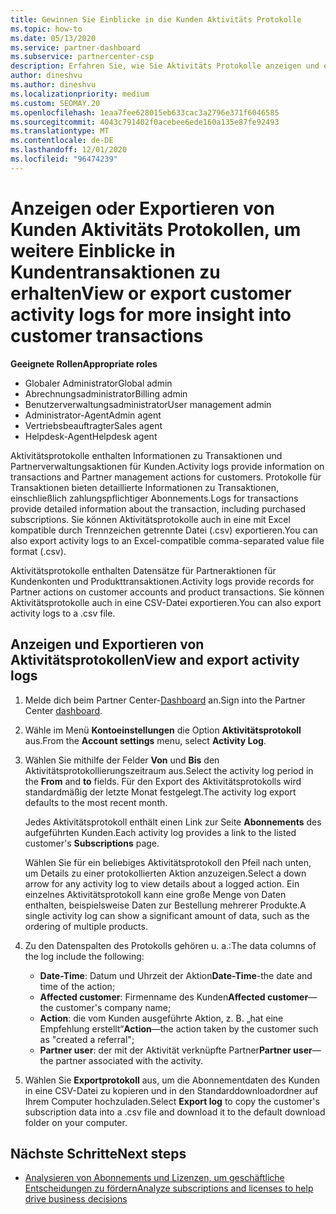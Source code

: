 ```yaml
---
title: Gewinnen Sie Einblicke in die Kunden Aktivitäts Protokolle
ms.topic: how-to
ms.date: 05/13/2020
ms.service: partner-dashboard
ms.subservice: partnercenter-csp
description: Erfahren Sie, wie Sie Aktivitäts Protokolle anzeigen und exportieren, um Einblicke in Kundenkonto Transaktionen und andere Kunden relevante Partner Verwaltungsaktivitäten zu erhalten.
author: dineshvu
ms.author: dineshvu
ms.localizationpriority: medium
ms.custom: SEOMAY.20
ms.openlocfilehash: 1eaa7fee628015eb633cac3a2796e371f6046585
ms.sourcegitcommit: 4043c791402f0acebee6ede160a135e87fe92493
ms.translationtype: MT
ms.contentlocale: de-DE
ms.lasthandoff: 12/01/2020
ms.locfileid: "96474239"
---
```

# <a name="view-or-export-customer-activity-logs-for-more-insight-into-customer-transactions"></a><span data-ttu-id="45122-103">Anzeigen oder Exportieren von Kunden Aktivitäts Protokollen, um weitere Einblicke in Kundentransaktionen zu erhalten</span><span class="sxs-lookup"><span data-stu-id="45122-103">View or export customer activity logs for more insight into customer transactions</span></span>

<span data-ttu-id="45122-104">**Geeignete Rollen**</span><span class="sxs-lookup"><span data-stu-id="45122-104">**Appropriate roles**</span></span>

- <span data-ttu-id="45122-105">Globaler Administrator</span><span class="sxs-lookup"><span data-stu-id="45122-105">Global admin</span></span>
- <span data-ttu-id="45122-106">Abrechnungsadministrator</span><span class="sxs-lookup"><span data-stu-id="45122-106">Billing admin</span></span>
- <span data-ttu-id="45122-107">Benutzerverwaltungsadministrator</span><span class="sxs-lookup"><span data-stu-id="45122-107">User management admin</span></span>
- <span data-ttu-id="45122-108">Administrator-Agent</span><span class="sxs-lookup"><span data-stu-id="45122-108">Admin agent</span></span>
- <span data-ttu-id="45122-109">Vertriebsbeauftragter</span><span class="sxs-lookup"><span data-stu-id="45122-109">Sales agent</span></span>
- <span data-ttu-id="45122-110">Helpdesk-Agent</span><span class="sxs-lookup"><span data-stu-id="45122-110">Helpdesk agent</span></span>

<span data-ttu-id="45122-111">Aktivitätsprotokolle enthalten Informationen zu Transaktionen und Partnerverwaltungsaktionen für Kunden.</span><span class="sxs-lookup"><span data-stu-id="45122-111">Activity logs provide information on transactions and Partner management actions for customers.</span></span> <span data-ttu-id="45122-112">Protokolle für Transaktionen bieten detaillierte Informationen zu Transaktionen, einschließlich zahlungspflichtiger Abonnements.</span><span class="sxs-lookup"><span data-stu-id="45122-112">Logs for transactions provide detailed information about the transaction, including purchased subscriptions.</span></span> <span data-ttu-id="45122-113">Sie können Aktivitätsprotokolle auch in eine mit Excel kompatible durch Trennzeichen getrennte Datei (.csv) exportieren.</span><span class="sxs-lookup"><span data-stu-id="45122-113">You can also export activity logs to an Excel-compatible comma-separated value file format (.csv).</span></span>

<span data-ttu-id="45122-114">Aktivitätsprotokolle enthalten Datensätze für Partneraktionen für Kundenkonten und Produkttransaktionen.</span><span class="sxs-lookup"><span data-stu-id="45122-114">Activity logs provide records for Partner actions on customer accounts and product transactions.</span></span> <span data-ttu-id="45122-115">Sie können Aktivitätsprotokolle auch in eine CSV-Datei exportieren.</span><span class="sxs-lookup"><span data-stu-id="45122-115">You can also export activity logs to a .csv file.</span></span>

## <a name="view-and-export-activity-logs"></a><span data-ttu-id="45122-116">Anzeigen und Exportieren von Aktivitätsprotokollen</span><span class="sxs-lookup"><span data-stu-id="45122-116">View and export activity logs</span></span>

1. <span data-ttu-id="45122-117">Melde dich beim Partner Center-[Dashboard](https://partner.microsoft.com/dashboard) an.</span><span class="sxs-lookup"><span data-stu-id="45122-117">Sign into the Partner Center [dashboard](https://partner.microsoft.com/dashboard).</span></span>

2. <span data-ttu-id="45122-118">Wähle im Menü **Kontoeinstellungen** die Option **Aktivitätsprotokoll** aus.</span><span class="sxs-lookup"><span data-stu-id="45122-118">From the **Account settings** menu, select **Activity Log**.</span></span>

3. <span data-ttu-id="45122-119">Wählen Sie mithilfe der Felder **Von** und **Bis** den Aktivitätsprotokollierungszeitraum aus.</span><span class="sxs-lookup"><span data-stu-id="45122-119">Select the activity log period in the **From** and **to** fields.</span></span> <span data-ttu-id="45122-120">Für den Export des Aktivitätsprotokolls wird standardmäßig der letzte Monat festgelegt.</span><span class="sxs-lookup"><span data-stu-id="45122-120">The activity log export defaults to the most recent month.</span></span>

   <span data-ttu-id="45122-121">Jedes Aktivitätsprotokoll enthält einen Link zur Seite **Abonnements** des aufgeführten Kunden.</span><span class="sxs-lookup"><span data-stu-id="45122-121">Each activity log provides a link to the listed customer's **Subscriptions** page.</span></span>

   <span data-ttu-id="45122-122">Wählen Sie für ein beliebiges Aktivitätsprotokoll den Pfeil nach unten, um Details zu einer protokollierten Aktion anzuzeigen.</span><span class="sxs-lookup"><span data-stu-id="45122-122">Select a down arrow for any activity log to view details about a logged action.</span></span> <span data-ttu-id="45122-123">Ein einzelnes Aktivitätsprotokoll kann eine große Menge von Daten enthalten, beispielsweise Daten zur Bestellung mehrerer Produkte.</span><span class="sxs-lookup"><span data-stu-id="45122-123">A single activity log can show a significant amount of data, such as the ordering of multiple products.</span></span>

4. <span data-ttu-id="45122-124">Zu den Datenspalten des Protokolls gehören u. a.:</span><span class="sxs-lookup"><span data-stu-id="45122-124">The data columns of the log include the following:</span></span>
   - <span data-ttu-id="45122-125">**Date-Time**: Datum und Uhrzeit der Aktion</span><span class="sxs-lookup"><span data-stu-id="45122-125">**Date-Time**-the date and time of the action;</span></span>
   - <span data-ttu-id="45122-126">**Affected customer**: Firmenname des Kunden</span><span class="sxs-lookup"><span data-stu-id="45122-126">**Affected customer**—the customer's company name;</span></span>
   - <span data-ttu-id="45122-127">**Action**: die vom Kunden ausgeführte Aktion, z. B. „hat eine Empfehlung erstellt“</span><span class="sxs-lookup"><span data-stu-id="45122-127">**Action**—the action taken by the customer such as "created a referral";</span></span>
   - <span data-ttu-id="45122-128">**Partner user**: der mit der Aktivität verknüpfte Partner</span><span class="sxs-lookup"><span data-stu-id="45122-128">**Partner user**—the partner associated with the activity.</span></span>

5. <span data-ttu-id="45122-129">Wählen Sie **Exportprotokoll** aus, um die Abonnementdaten des Kunden in eine CSV-Datei zu kopieren und in den Standarddownloadordner auf Ihrem Computer hochzuladen.</span><span class="sxs-lookup"><span data-stu-id="45122-129">Select **Export log** to copy the customer's subscription data into a .csv file and download it to the default download folder on your computer.</span></span>

## <a name="next-steps"></a><span data-ttu-id="45122-130">Nächste Schritte</span><span class="sxs-lookup"><span data-stu-id="45122-130">Next steps</span></span>

- [<span data-ttu-id="45122-131">Analysieren von Abonnements und Lizenzen, um geschäftliche Entscheidungen zu fördern</span><span class="sxs-lookup"><span data-stu-id="45122-131">Analyze subscriptions and licenses to help drive business decisions</span></span>](analyze-subscriptions-licenses.md)
